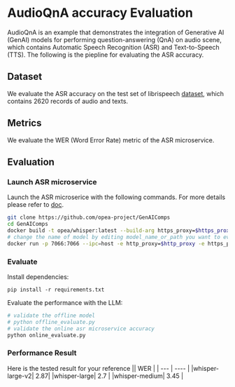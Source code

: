 # AudioQnA accuracy Evaluation

AudioQnA is an example that demonstrates the integration of Generative AI (GenAI) models for performing question-answering (QnA) on audio scene, which contains Automatic Speech Recognition (ASR) and Text-to-Speech (TTS). The following is the piepline for evaluating the ASR accuracy.

## Dataset

We evaluate the ASR accuracy on the test set of librispeech [dataset](andreagasparini/librispeech_test_only), which contains 2620 records of audio and texts.

## Metrics

We evaluate the WER (Word Error Rate) metric of the ASR microservice.

## Evaluation

### Launch ASR microservice

Launch the ASR microserice with the following commands. For more details please refer to [doc](https://github.com/opea-project/GenAIComps/tree/main/comps/asr).

```bash
git clone https://github.com/opea-project/GenAIComps
cd GenAIComps
docker build -t opea/whisper:latest --build-arg https_proxy=$https_proxy --build-arg http_proxy=$http_proxy -f comps/asr/whisper/Dockerfile .
# change the name of model by editing model_name_or_path you want to evaluate
docker run -p 7066:7066 --ipc=host -e http_proxy=$http_proxy -e https_proxy=$https_proxy opea/whisper:latest --model_name_or_path "openai/whisper-tiny"
```

### Evaluate

Install dependencies:

```
pip install -r requirements.txt
```

Evaluate the performance with the LLM:

```py
# validate the offline model
# python offline_evaluate.py
# validate the online asr microservice accuracy
python online_evaluate.py
```

### Performance Result

Here is the tested result for your reference
|| WER |
| --- | ---- |
|whisper-large-v2| 2.87|
|whisper-large| 2.7 |
|whisper-medium| 3.45 |

